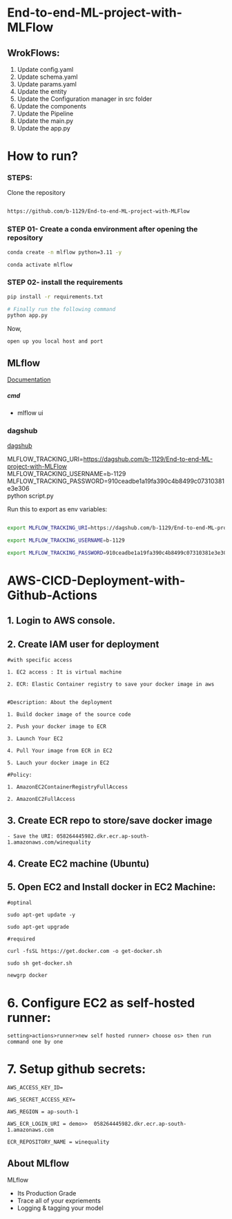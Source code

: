 # End-to-end-ML-project-with-MLFlow

## WrokFlows:

1. Update config.yaml
2. Update schema.yaml
3. Update params.yaml
4. Update the entity
5. Update the Configuration manager in src folder
6. Update the components
7. Update the Pipeline
8. Update the main.py
9. Update the app.py



# How to run?
### STEPS:

Clone the repository

```bash

https://github.com/b-1129/End-to-end-ML-project-with-MLFlow

```
### STEP 01- Create a conda environment after opening the repository

```bash
conda create -n mlflow python=3.11 -y
```

```bash
conda activate mlflow
```


### STEP 02- install the requirements
```bash
pip install -r requirements.txt
```


```bash
# Finally run the following command
python app.py
```

Now,
```bash
open up you local host and port
```



## MLflow

[Documentation](https://mlflow.org/docs/latest/index.html)


##### cmd
- mlflow ui

### dagshub
[dagshub](https://dagshub.com/)


MLFLOW_TRACKING_URI=https://dagshub.com/b-1129/End-to-end-ML-project-with-MLFlow \
MLFLOW_TRACKING_USERNAME=b-1129 \
MLFLOW_TRACKING_PASSWORD=910ceadbe1a19fa390c4b8499c07310381e3e306 \
python script.py


Run this to export as env variables:

```bash

export MLFLOW_TRACKING_URI=https://dagshub.com/b-1129/End-to-end-ML-project-with-MLFlow

export MLFLOW_TRACKING_USERNAME=b-1129 

export MLFLOW_TRACKING_PASSWORD=910ceadbe1a19fa390c4b8499c07310381e3e306

```



# AWS-CICD-Deployment-with-Github-Actions

## 1. Login to AWS console.

## 2. Create IAM user for deployment

	#with specific access

	1. EC2 access : It is virtual machine

	2. ECR: Elastic Container registry to save your docker image in aws


	#Description: About the deployment

	1. Build docker image of the source code

	2. Push your docker image to ECR

	3. Launch Your EC2 

	4. Pull Your image from ECR in EC2

	5. Lauch your docker image in EC2

	#Policy:

	1. AmazonEC2ContainerRegistryFullAccess

	2. AmazonEC2FullAccess

	
## 3. Create ECR repo to store/save docker image
    - Save the URI: 058264445982.dkr.ecr.ap-south-1.amazonaws.com/winequality

	
## 4. Create EC2 machine (Ubuntu) 

## 5. Open EC2 and Install docker in EC2 Machine:
	
	
	#optinal

	sudo apt-get update -y

	sudo apt-get upgrade
	
	#required

	curl -fsSL https://get.docker.com -o get-docker.sh

	sudo sh get-docker.sh

	newgrp docker
	
# 6. Configure EC2 as self-hosted runner:
    setting>actions>runner>new self hosted runner> choose os> then run command one by one

# 7. Setup github secrets:

    AWS_ACCESS_KEY_ID=

    AWS_SECRET_ACCESS_KEY=

    AWS_REGION = ap-south-1

    AWS_ECR_LOGIN_URI = demo>>  058264445982.dkr.ecr.ap-south-1.amazonaws.com

    ECR_REPOSITORY_NAME = winequality




## About MLflow 
MLflow

 - Its Production Grade
 - Trace all of your expriements
 - Logging & tagging your model


